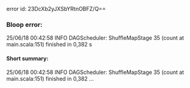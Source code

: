 error id: 23DcXb2yJXSbYRtnOBFZ/Q==
### Bloop error:

25/06/18 00:42:58 INFO DAGScheduler: ShuffleMapStage 35 (count at main.scala:151) finished in 0,382 s
#### Short summary: 

25/06/18 00:42:58 INFO DAGScheduler: ShuffleMapStage 35 (count at main.scala:151) finished in 0,382 ...